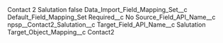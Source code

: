 <?xml version="1.0" encoding="UTF-8"?>
<CustomMetadata xmlns="http://soap.sforce.com/2006/04/metadata" xmlns:xsi="http://www.w3.org/2001/XMLSchema-instance" xmlns:xsd="http://www.w3.org/2001/XMLSchema">
    <label>Contact 2 Salutation</label>
    <protected>false</protected>
    <values>
        <field>Data_Import_Field_Mapping_Set__c</field>
        <value xsi:type="xsd:string">Default_Field_Mapping_Set</value>
    </values>
    <values>
        <field>Required__c</field>
        <value xsi:type="xsd:string">No</value>
    </values>
    <values>
        <field>Source_Field_API_Name__c</field>
        <value xsi:type="xsd:string">npsp__Contact2_Salutation__c</value>
    </values>
    <values>
        <field>Target_Field_API_Name__c</field>
        <value xsi:type="xsd:string">Salutation</value>
    </values>
    <values>
        <field>Target_Object_Mapping__c</field>
        <value xsi:type="xsd:string">Contact2</value>
    </values>
</CustomMetadata>
